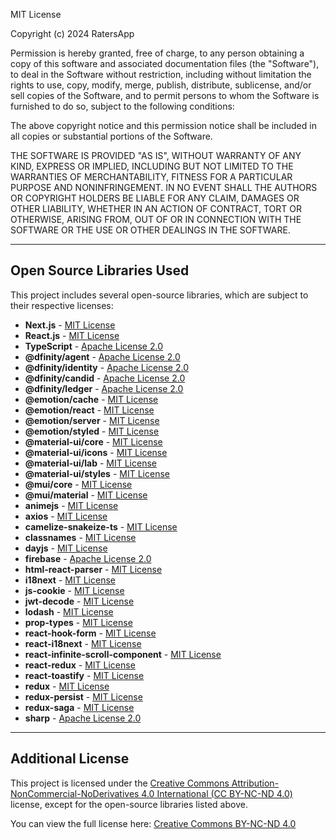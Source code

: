 MIT License

Copyright (c) 2024 RatersApp

Permission is hereby granted, free of charge, to any person obtaining a copy
of this software and associated documentation files (the "Software"), to deal
in the Software without restriction, including without limitation the rights
to use, copy, modify, merge, publish, distribute, sublicense, and/or sell
copies of the Software, and to permit persons to whom the Software is
furnished to do so, subject to the following conditions:

The above copyright notice and this permission notice shall be included in all
copies or substantial portions of the Software.

THE SOFTWARE IS PROVIDED "AS IS", WITHOUT WARRANTY OF ANY KIND, EXPRESS OR
IMPLIED, INCLUDING BUT NOT LIMITED TO THE WARRANTIES OF MERCHANTABILITY,
FITNESS FOR A PARTICULAR PURPOSE AND NONINFRINGEMENT. IN NO EVENT SHALL THE
AUTHORS OR COPYRIGHT HOLDERS BE LIABLE FOR ANY CLAIM, DAMAGES OR OTHER
LIABILITY, WHETHER IN AN ACTION OF CONTRACT, TORT OR OTHERWISE, ARISING FROM,
OUT OF OR IN CONNECTION WITH THE SOFTWARE OR THE USE OR OTHER DEALINGS IN THE
SOFTWARE.

---

## Open Source Libraries Used

This project includes several open-source libraries, which are subject to their respective licenses:

- **Next.js** - [MIT License](https://github.com/vercel/next.js/blob/canary/license.md)
- **React.js** - [MIT License](https://github.com/facebook/react/blob/main/LICENSE)
- **TypeScript** - [Apache License 2.0](https://github.com/microsoft/TypeScript/blob/main/LICENSE.txt)
- **@dfinity/agent** - [Apache License 2.0](https://github.com/dfinity/agent-js/blob/main/LICENSE)
- **@dfinity/identity** - [Apache License 2.0](https://github.com/dfinity/agent-js/blob/main/LICENSE)
- **@dfinity/candid** - [Apache License 2.0](https://github.com/dfinity/agent-js/blob/main/LICENSE)
- **@dfinity/ledger** - [Apache License 2.0](https://github.com/dfinity/agent-js/blob/main/LICENSE)
- **@emotion/cache** - [MIT License](https://github.com/emotion-js/emotion/blob/main/LICENSE)
- **@emotion/react** - [MIT License](https://github.com/emotion-js/emotion/blob/main/LICENSE)
- **@emotion/server** - [MIT License](https://github.com/emotion-js/emotion/blob/main/LICENSE)
- **@emotion/styled** - [MIT License](https://github.com/emotion-js/emotion/blob/main/LICENSE)
- **@material-ui/core** - [MIT License](https://github.com/mui-org/material-ui/blob/next/LICENSE)
- **@material-ui/icons** - [MIT License](https://github.com/mui-org/material-ui/blob/next/LICENSE)
- **@material-ui/lab** - [MIT License](https://github.com/mui-org/material-ui/blob/next/LICENSE)
- **@material-ui/styles** - [MIT License](https://github.com/mui-org/material-ui/blob/next/LICENSE)
- **@mui/core** - [MIT License](https://github.com/mui-org/material-ui/blob/next/LICENSE)
- **@mui/material** - [MIT License](https://github.com/mui-org/material-ui/blob/next/LICENSE)
- **animejs** - [MIT License](https://github.com/juliangarnier/anime/blob/master/LICENSE)
- **axios** - [MIT License](https://github.com/axios/axios/blob/main/LICENSE)
- **camelize-snakeize-ts** - [MIT License](https://github.com/supnate/camelize-snakeize/blob/master/LICENSE)
- **classnames** - [MIT License](https://github.com/JedWatson/classnames/blob/master/LICENSE)
- **dayjs** - [MIT License](https://github.com/iamkun/dayjs/blob/dev/LICENSE)
- **firebase** - [Apache License 2.0](https://github.com/firebase/firebase-js-sdk/blob/master/LICENSE)
- **html-react-parser** - [MIT License](https://github.com/remarkablemark/html-react-parser/blob/main/LICENSE)
- **i18next** - [MIT License](https://github.com/i18next/i18next/blob/master/LICENSE)
- **js-cookie** - [MIT License](https://github.com/js-cookie/js-cookie/blob/main/LICENSE)
- **jwt-decode** - [MIT License](https://github.com/auth0/jwt-decode/blob/master/LICENSE)
- **lodash** - [MIT License](https://github.com/lodash/lodash/blob/master/LICENSE)
- **prop-types** - [MIT License](https://github.com/facebook/prop-types/blob/main/LICENSE)
- **react-hook-form** - [MIT License](https://github.com/react-hook-form/react-hook-form/blob/master/LICENSE)
- **react-i18next** - [MIT License](https://github.com/i18next/react-i18next/blob/master/LICENSE)
- **react-infinite-scroll-component** - [MIT License](https://github.com/ankeetmaini/react-infinite-scroll-component/blob/master/LICENSE)
- **react-redux** - [MIT License](https://github.com/reduxjs/react-redux/blob/master/LICENSE.md)
- **react-toastify** - [MIT License](https://github.com/fkhadra/react-toastify/blob/master/LICENSE)
- **redux** - [MIT License](https://github.com/reduxjs/redux/blob/master/LICENSE.md)
- **redux-persist** - [MIT License](https://github.com/rt2zz/redux-persist/blob/master/LICENSE)
- **redux-saga** - [MIT License](https://github.com/redux-saga/redux-saga/blob/master/LICENSE.md)
- **sharp** - [Apache License 2.0](https://github.com/lovell/sharp/blob/master/LICENSE)

---

## Additional License

This project is licensed under the [Creative Commons Attribution-NonCommercial-NoDerivatives 4.0 International (CC BY-NC-ND 4.0)](https://creativecommons.org/licenses/by-nc-nd/4.0/deed.en) license, except for the open-source libraries listed above.

You can view the full license here: [Creative Commons BY-NC-ND 4.0](https://creativecommons.org/licenses/by-nc-nd/4.0/deed.en)
